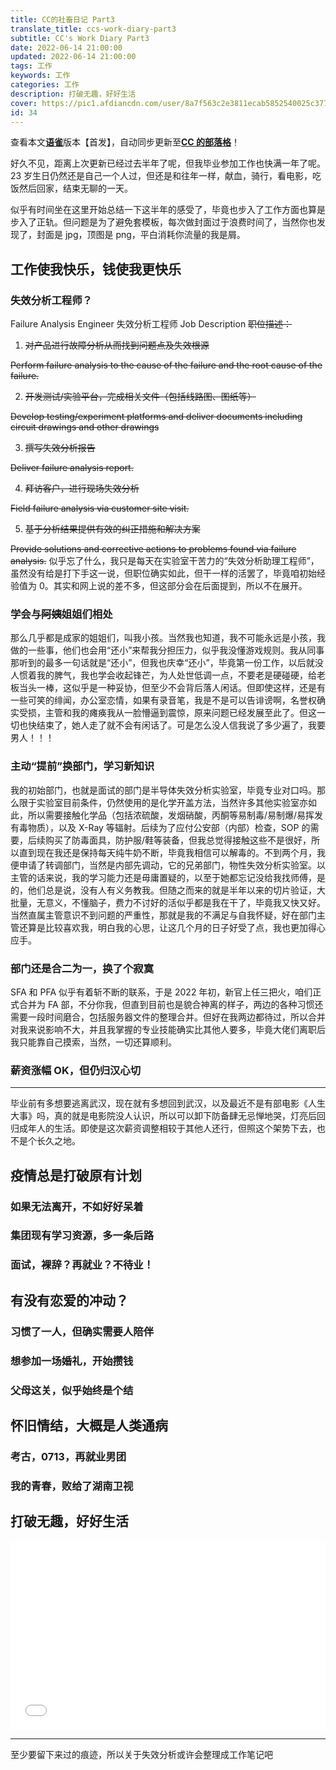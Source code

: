 ```yaml
---
title: CC的社畜日记 Part3
translate_title: ccs-work-diary-part3
subtitle: CC's Work Diary Part3
date: 2022-06-14 21:00:00
updated: 2022-06-14 21:00:00
tags: 工作
keywords: 工作
categories: 工作
description: 打破无趣，好好生活
cover: https://pic1.afdiancdn.com/user/8a7f563c2e3811ecab5852540025c377/common/1235934c1edf46e7ce7b43f17e89d568_w1920_h1080_s70.jpg
id: 34
---
```


查看本文[**语雀**](https://www.yuque.com/ccknbc/blog/34/)版本【首发】，自动同步更新至[**CC 的部落格**](https://blog.ccknbc.cc/posts/ccs-work-diary-part3/)！

好久不见，距离上次更新已经过去半年了呢，但我毕业参加工作也快满一年了呢。23 岁生日仍然还是自己一个人过，但还是和往年一样，献血，骑行，看电影，吃饭然后回家，结束无聊的一天。

似乎有时间坐在这里开始总结一下这半年的感受了，毕竟也步入了工作方面也算是步入了正轨。但问题是为了避免套模板，每次做封面过于浪费时间了，当然你也发现了，封面是 jpg，顶图是 png，平白消耗你流量的我是屑。

## 工作使我快乐，钱使我更快乐

### 失效分析工程师？

Failure Analysis Engineer
失效分析工程师
Job Description
~~职位描述：~~

1. ~~对产品进行故障分析从而找到问题点及失效根源~~

~~Perform failure analysis to the cause of the failure and the root cause of the failure.~~

2. ~~开发测试/实验平台，完成相关文件（包括线路图、图纸等）~~

~~Develop testing/experiment platforms and deliver documents including circuit drawings and other drawings~~

3. ~~撰写失效分析报告~~

~~Deliver failure analysis report.~~

4. ~~拜访客户，进行现场失效分析~~

~~Field failure analysis via customer site visit.~~

5. ~~基于分析结果提供有效的纠正措施和解决方案~~

~~Provide solutions and corrective actions to problems found via failure analysis.~~
似乎忘了什么，我只是每天在实验室干苦力的“失效分析助理工程师”，虽然没有给是打下手这一说，但职位确实如此，但干一样的活罢了，毕竟咱初始经验值为 0。其实和网上说的差不多，但这部分会在后面提到，所以不在展开。

### 学会与~~阿姨~~姐姐们相处

那么几乎都是成家的姐姐们，叫我小孩。当然我也知道，我不可能永远是小孩，我做的一些事，他们也会用“还小”来帮我分担压力，似乎我没懂游戏规则。我从同事那听到的最多一句话就是“还小”，但我也庆幸“还小”，毕竟第一份工作，以后就没人惯着我的脾气，我也学会收起锋芒，为人处世低调一点，不要老是硬碰硬，给老板当头一棒，这似乎是一种妥协，但至少不会背后落人闲话。但即使这样，还是有一些可笑的绯闻，办公室恋情，如果有录音笔，我是不是可以告诽谤啊，名誉权确实受损，主管和我的瘫痪我从一脸懵逼到震惊，原来问题已经发展至此了。但这一切也快结束了，她人走了就不会有闲话了。可是怎么没人信我说了多少遍了，我要男人！！！

### 主动“提前”换部门，学习新知识

我的初始部门，也就是面试的部门是半导体失效分析实验室，毕竟专业对口吗。那么限于实验室目前条件，仍然使用的是化学开盖方法，当然许多其他实验室亦如此，所以需要接触化学品（包括浓硫酸，发烟硝酸，丙酮等易制毒/易制爆/易挥发有毒物质），以及 X-Ray 等辐射。后续为了应付公安部（内部）检查，SOP 的需要，后续购买了防毒面具，防护服/鞋等装备，但我总觉得接触这些不是很好，所以直到现在我还是保持每天纯牛奶不断，毕竟我相信可以解毒的。不到两个月，我便申请了转调部门，当然是内部先调动，它的兄弟部门，物性失效分析实验室。以主管的话来说，我的学习能力还是毋庸置疑的，以至于她都忘记没给我找师傅，是的，他们总是说，没有人有义务教我。但随之而来的就是半年以来的切片验证，大批量，无意义，不懂脑子，费力不讨好的活似乎都是我在干了，毕竟我又快又好。当然直属主管意识不到问题的严重性，那就是我的不满足与自我怀疑，好在部门主管还算是比较喜欢我，明白我的心思，让这几个月的日子好受了点，我也更加得心应手。

### 部门还是合二为一，换了个寂寞

SFA 和 PFA 似乎有着斩不断的联系，于是 2022 年初，新官上任三把火，咱们正式合并为 FA 部，不分你我，但直到目前也是貌合神离的样子，两边的各种习惯还需要一段时间磨合，包括服务器文件的整理合并。但好在我两边都待过，所以合并对我来说影响不大，并且我掌握的专业技能确实比其他人要多，毕竟大佬们离职后我只能靠自己摸索，当然，一切还算顺利。

### 薪资涨幅 OK，但仍归汉心切

---

毕业前有多想要逃离武汉，现在就有多想回到武汉，以及最近不是有部电影《人生大事》吗，真的就是电影院没人认识，所以可以卸下防备肆无忌惮地哭，灯亮后回归成年人的生活。即使是这次薪资调整相较于其他人还行，但照这个架势下去，也不是个长久之地。

## 疫情总是打破原有计划

### 如果无法离开，不如好好呆着

### 集团现有学习资源，多一条后路

### 面试，裸辞？再就业？不待业！

## 有没有恋爱的冲动？

### 习惯了一人，但确实需要人陪伴

### 想参加一场婚礼，开始攒钱

### 父母这关，似乎始终是个结

## 怀旧情结，大概是人类通病

### 考古，0713，再就业男团

### 我的青春，败给了湖南卫视

## 打破无趣，好好生活

<div style="position: relative; padding: 30% 45%;margin-top: 10px;margin-bottom: 10px"><iframe style="position: absolute; width: 100%; height: 100%; left: 0; top: 0;" src="//player.bilibili.com/player.html?aid=595560919&bvid=BV1Nq4y1Y7nS&cid=572747744&page=1&danmaku=0&high_quality=1" scrolling="no" border="0" frameborder="no" framespacing="0" allowfullscreen="true"></iframe></div>

---

至少要留下来过的痕迹，所以关于失效分析或许会整理成工作笔记吧
